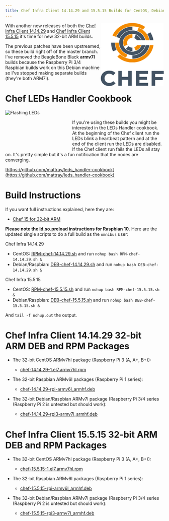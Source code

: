 ```yaml
---
title: Chef Infra Client 14.14.29 and 15.5.15 Builds for CentOS, Debian and Raspbian on 32-bit ARM + Chef LEDs Handler Cookbook
---
```


<a href="https://github.com/chef/chef"><img src="/assets/chef-logo.png" alt="Chef" width="200" height="200" align="right" /></a>

With another new releases of both the [Chef Infra Client 14.14.29](https://discourse.chef.io/t/chef-infra-client-14-14-29-released/16177) and [Chef Infra Client 15.5.15](https://discourse.chef.io/t/chef-infra-client-15-5-15-released/16259) it's time for new 32-bit ARM builds.

The previous patches have been upstreamed, so these build right off of the master branch. I've removed the BeagleBone Black **armv7l** builds because the Raspberry Pi 3/4 Raspbian builds work on this Debian machine so I've stopped making separate builds (they're both ARM7l).

# Chef LEDs Handler Cookbook

<a href="https://github.com/mattray/leds_handler-cookbook"><img src="/assets/flashing_leds.gif" alt="Flashing LEDs" width="213" height="120" align="left" /></a>&nbsp;&nbsp;&nbsp;&nbsp;

If you're using these builds you might be interested in the LEDs Handler cookbook. At the beginning of the Chef client run the LEDs blink a heartbeat pattern and at the end of the client run the LEDs are disabled. If the Chef client run fails the LEDs all stay on. It's pretty simple but it's a fun notification that the nodes are converging.

[https://github.com/mattray/leds_handler-cookbook](https://github.com/mattray/leds_handler-cookbook)

# Build Instructions

If you want full instructions explained, here they are:

- [Chef 15 for 32-bit ARM](/2019/05/18/chef-15-on-arm)

**Please note the [ld.so.preload](/2019/09/14/installing-raspbian-10-0-on-a-raspberry-pi) instructions for Raspbian 10.** Here are the updated single scripts to do a full build as the `omnibus` user:

Chef Infra 14.14.29
- CentOS: [RPM-chef-14.14.29.sh](/assets/RPM-chef-14.14.29.sh) and run  `nohup bash RPM-chef-14.14.29.sh &`
- Debian/Raspbian: [DEB-chef-14.14.29.sh](/assets/DEB-chef-14.14.29.sh) and run `nohup bash DEB-chef-14.14.29.sh &`

Chef Infra 15.5.15
- CentOS: [RPM-chef-15.5.15.sh](/assets/RPM-chef-15.5.15.sh) and run `nohup bash RPM-chef-15.5.15.sh &`
- Debian/Raspbian: [DEB-chef-15.5.15.sh](/assets/DEB-chef-15.5.15.sh) and run  `nohup bash DEB-chef-15.5.15.sh &`

And `tail -f nohup.out` the output.

# Chef Infra Client 14.14.29 32-bit ARM DEB and RPM Packages

- The 32-bit CentOS ARMv7hl package (Raspberry Pi 3 (A, A+, B+)):
  - [chef-14.14.29-1.el7.armv7hl.rpm](https://www.dropbox.com/s/u1el27tggpcdd4o/chef-14.14.29-1.el7.armv7hl.rpm?raw=1)

- The 32-bit Raspbian ARMv6l packages (Raspberry Pi 1 series):
  - [chef-14.14.29-rpi-armv6l_armhf.deb](https://www.dropbox.com/s/9xyqosgohq8lnxh/chef-14.14.29-rpi-armv6l_armhf.deb?raw=1)

- The 32-bit Debian/Raspbian ARMv7l package (Raspberry Pi 3/4 series (Raspberry Pi 2 is untested but should work):
  - [chef-14.14.29-rpi3-armv7l_armhf.deb](https://www.dropbox.com/s/84n76tm02s3mvun/chef-14.14.29-rpi3-armv7l_armhf.deb?raw=1)

# Chef Infra Client 15.5.15 32-bit ARM DEB and RPM Packages

- The 32-bit CentOS ARMv7hl package (Raspberry Pi 3 (A, A+, B+)):
  - [chef-15.5.15-1.el7.armv7hl.rpm](https://www.dropbox.com/s/bcelkt4hbaz16k2/chef-15.5.15-1.el7.armv7hl.rpm?raw=1)

- The 32-bit Raspbian ARMv6l packages (Raspberry Pi 1 series):
  - [chef-15.5.15-rpi-armv6l_armhf.deb](https://www.dropbox.com/s/1ho32cptw5texvg/chef-15.5.15-rpi-armv6l_armhf.deb?raw=1)

- The 32-bit Debian/Raspbian ARMv7l package (Raspberry Pi 3/4 series (Raspberry Pi 2 is untested but should work):
  - [chef-15.5.15-rpi3-armv7l_armhf.deb](https://www.dropbox.com/s/9gl23z2aeqtngmh/chef-15.5.15-rpi3-armv7l_armhf.deb?raw=1)
